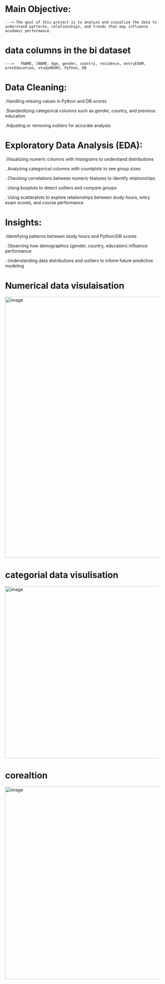 # Main Objective:
    ---> The goal of this project is to analyze and visualize the data to understand patterns, relationships, and trends that may influence academic performance.

# data columns in the bi dataset
    --->   fNAME, lNAME, Age, gender, country, residence, entryEXAM, prevEducation, studyHOURS, Python, DB
# Data Cleaning:

  .Handling missing values in Python and DB scores

  .Standardizing categorical columns such as gender, country, and previous education

  .Adjusting or removing outliers for accurate analysis


# Exploratory Data Analysis (EDA):

.Visualizing numeric columns with histograms to understand distributions

. Analyzing categorical columns with countplots to see group sizes

. Checking correlations between numeric features to identify relationships

. Using boxplots to detect outliers and compare groups

. Using scatterplots to explore relationships between study hours, entry exam scores, and course performance

# Insights:

.Identifying patterns between study hours and Python/DB scores

. Observing how demographics (gender, country, education) influence performance

. Understanding data distributions and outliers to inform future predictive modeling

# Numerical data visulaisation

 <img width="1187" height="846" alt="image" src="https://github.com/user-attachments/assets/78483594-73a3-41a4-ac41-b5d212993549" />

 # categorial data visulisation
 <img width="647" height="558" alt="image" src="https://github.com/user-attachments/assets/8533c55d-fc04-4d8c-99f0-77b237376c93" />

 # corealtion
 <img width="759" height="624" alt="image" src="https://github.com/user-attachments/assets/22e3aad1-786e-4258-9624-14ee7135194d" />


